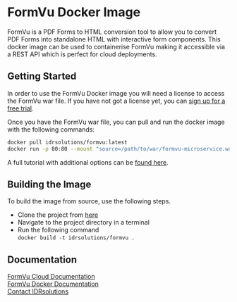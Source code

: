# FormVu Docker Image #

FormVu is a PDF Forms to HTML conversion tool to allow you to convert PDF Forms into standalone HTML with interactive form components. This docker image can be used to containerise FormVu making it accessible via a REST API which is perfect for cloud deployments.

## Getting Started ##

In order to use the FormVu Docker image you will need a license to access the FormVu war file. If you have not got a license yet, you can [sign up for a free trial](https://www.idrsolutions.com/formvu/trial-download).

Once you have the FormVu war file, you can pull and run the docker image with the following commands:
```bash
docker pull idrsolutions/formvu:latest
docker run -p 80:80 --mount "source=/path/to/war/formvu-microservice.war,target=/usr/local/tomcat/webapps/ROOT.war,type=bind" idrsolutions/formvu
```
A full tutorial with additional options can be [found here](https://support.idrsolutions.com/formvu/tutorials/cloud/docker/deploy-formvu-on-docker).

## Building the Image ##

To build the image from source, use the following steps.

- Clone the project from [here](https://github.com/idrsolutions/formvu-docker)
- Navigate to the project directory in a terminal
- Run the following command  
  ```docker build -t idrsolutions/formvu .```

## Documentation ## 

[FormVu Cloud Documentation](https://support.idrsolutions.com/formvu/host-a-web-service/)  
[FormVu Docker Documentation](https://support.idrsolutions.com/formvu/host-docker-web-service/)  
[Contact IDRsolutions](https://www.idrsolutions.com/contact-us)
